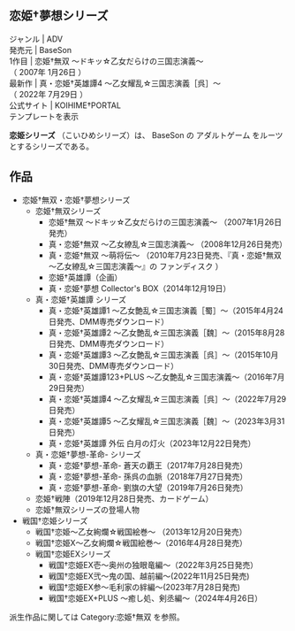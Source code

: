 恋姫†夢想シリーズ  
---  
ジャンル  |  ADV   
発売元  |  BaseSon   
1作目  |  恋姫†無双 〜ドキッ☆乙女だらけの三国志演義〜    
（  2007年  1月26日  ）  
最新作  |  真・恋姫†英雄譚4 〜乙女耀乱☆三国志演義［呉］〜    
（  2022年  7月29日  ）  
公式サイト  |  KOIHIME†PORTAL   
テンプレートを表示  
  
**恋姫シリーズ** （こいひめシリーズ）は、  BaseSon  の  アダルトゲーム  をルーツとするシリーズである。

##  作品  

  * 恋姫†無双・恋姫†夢想シリーズ 
    * 恋姫†無双シリーズ 
      * 恋姫†無双 〜ドキッ☆乙女だらけの三国志演義〜  （2007年1月26日発売） 
      * 真・恋姫†無双 〜乙女繚乱☆三国志演義〜  （2008年12月26日発売） 
      * 真・恋姫†無双 〜萌将伝〜  （2010年7月23日発売、『真・恋姫†無双 〜乙女繚乱☆三国志演義〜』の  ファンディスク  ） 
      * 恋姫†英雄譚（企画） 
      * 真・恋姫†夢想 Collector's BOX（2014年12月19日） 
    * 真・恋姫†英雄譚  シリーズ 
      * 真・恋姫†英雄譚1 〜乙女艶乱☆三国志演義［蜀］〜（2015年4月24日発売、DMM専売ダウンロード） 
      * 真・恋姫†英雄譚2 〜乙女艶乱☆三国志演義［魏］〜（2015年8月28日発売、DMM専売ダウンロード） 
      * 真・恋姫†英雄譚3 〜乙女艶乱☆三国志演義［呉］〜（2015年10月30日発売、DMM専売ダウンロード） 
      * 真・恋姫†英雄譚123+PLUS 〜乙女艶乱☆三国志演義〜（2016年7月29日発売） 
      * 真・恋姫†英雄譚4 〜乙女耀乱☆三国志演義［呉］〜（2022年7月29日発売） 
      * 真・恋姫†英雄譚5 〜乙女耀乱☆三国志演義［魏］〜（2023年3月31日発売） 
      * 真・恋姫†英雄譚 外伝 白月の灯火（2023年12月22日発売） 
    * 真・恋姫†夢想-革命-  シリーズ 
      * 真・恋姫†夢想-革命- 蒼天の覇王（2017年7月28日発売） 
      * 真・恋姫†夢想-革命- 孫呉の血脈（2018年7月27日発売） 
      * 真・恋姫†夢想-革命- 劉旗の大望（2019年7月26日発売） 
    * 恋姫†戦陣（2019年12月28日発売、カードゲーム） 
    * 恋姫†無双シリーズの登場人物 
  * 戦国†恋姫シリーズ 
    * 戦国†恋姫〜乙女絢爛☆戦国絵巻〜  （2013年12月20日発売） 
    * 戦国†恋姫X〜乙女絢爛☆戦国絵巻〜（2016年4月28日発売） 
    * 戦国†恋姫EXシリーズ 
      * 戦国†恋姫EX壱〜奥州の独眼竜編〜（2022年3月25日発売） 
      * 戦国†恋姫EX弐～鬼の国、越前編～(2022年11月25日発売) 
      * 戦国†恋姫EX参～毛利家の絆編～(2023年7月28日発売) 
      * 戦国†恋姫EX+PLUS ～癒し処、剣丞編～（2024年4月26日） 

派生作品に関しては  Category:恋姫†無双  を参照。

